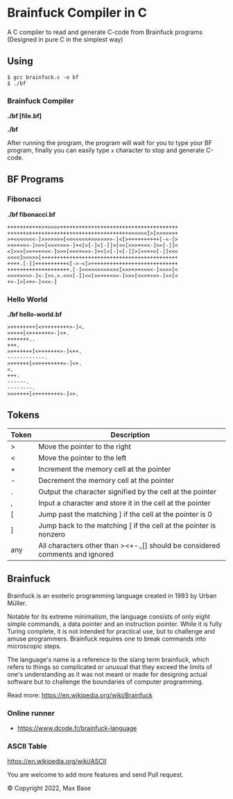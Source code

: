 # Brainfuck Compiler in C

A C compiler to read and generate C-code from Brainfuck programs (Designed in pure C in the simplest way)

## Using

```
$ gcc brainfuck.c -o bf
$ ./bf
```

### Brainfuck Compiler

**./bf [file.bf]**

**./bf**

After running the program, the program will wait for you to type your BF program, finally you can easily type `x` character to stop and generate C-code.

## BF Programs

### Fibonacci

**./bf fibonacci.bf**

```bf
+++++++++++>+>>>>++++++++++++++++++++++++++++++++++++++
++++++>++++++++++++++++++++++++++++++++<<<<<<[>[>>>>>>+
>+<<<<<<<-]>>>>>>>[<<<<<<<+>>>>>>>-]<[>++++++++++[-<-[>
>+>+<<<-]>>>[<<<+>>>-]+<[>[-]<[-]]>[<<[>>>+<<<-]>>[-]]<
<]>>>[>>+>+<<<-]>>>[<<<+>>>-]+<[>[-]<[-]]>[<<+>>[-]]<<<
<<<<]>>>>>[++++++++++++++++++++++++++++++++++++++++++++
++++.[-]]++++++++++<[->-<]>++++++++++++++++++++++++++++
++++++++++++++++++++.[-]<<<<<<<<<<<<[>>>+>+<<<<-]>>>>[<
<<<+>>>>-]<-[>>.>.<<<[-]]<<[>>+>+<<<-]>>>[<<<+>>>-]<<[<
+>-]>[<+>-]<<<-]
```

### Hello World

**./bf hello-world.bf**

```bf
>++++++++[<+++++++++>-]<.
>++++[<+++++++>-]<+.
+++++++..
+++.
>>++++++[<+++++++>-]<++.
------------.
>++++++[<+++++++++>-]<+.
<.
+++.
------.
--------.
>>>++++[<++++++++>-]<+.
```

## Tokens

| Token | Description |
| ----- | --------------------------- |
| >	| Move the pointer to the right |
| <	| Move the pointer to the left |
| +	| Increment the memory cell at the pointer |
| -	| Decrement the memory cell at the pointer |
| .	| Output the character signified by the cell at the pointer |
| ,	| Input a character and store it in the cell at the pointer |
| [	| Jump past the matching ] if the cell at the pointer is 0 |
| ]	| Jump back to the matching [ if the cell at the pointer is nonzero |
| any | All characters other than ><+-.,[] should be considered comments and ignored |

## Brainfuck

Brainfuck is an esoteric programming language created in 1993 by Urban Müller.

Notable for its extreme minimalism, the language consists of only eight simple commands, a data pointer and an instruction pointer. While it is fully Turing complete, it is not intended for practical use, but to challenge and amuse programmers. Brainfuck requires one to break commands into microscopic steps.

The language's name is a reference to the slang term brainfuck, which refers to things so complicated or unusual that they exceed the limits of one's understanding as it was not meant or made for designing actual software but to challenge the boundaries of computer programming.

Read more: https://en.wikipedia.org/wiki/Brainfuck

### Online runner

- https://www.dcode.fr/brainfuck-language

### ASCII Table

https://en.wikipedia.org/wiki/ASCII

You are welcome to add more features and send Pull request.

© Copyright 2022, Max Base

